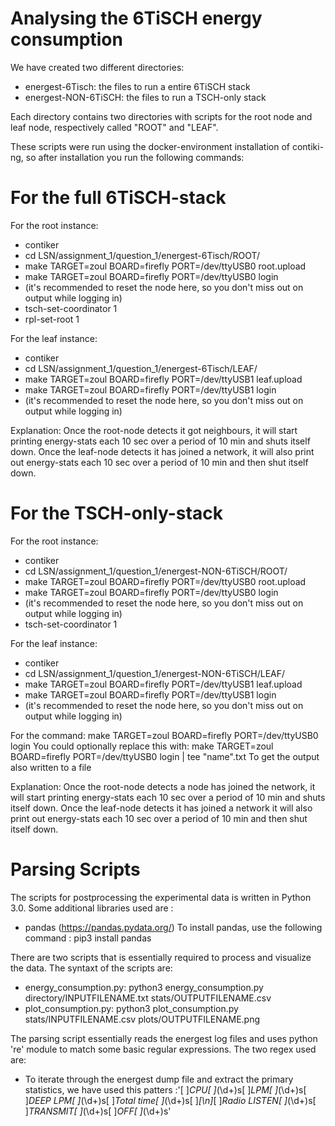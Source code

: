 # Analysing the 6TiSCH energy consumption

We have created two different directories:
* energest-6Tisch: the files to run a entire 6TiSCH stack
* energest-NON-6TiSCH: the files to run a TSCH-only stack

Each directory contains two directories with scripts for the root node and leaf node, respectively called "ROOT" and "LEAF".

These scripts were run using the docker-environment installation of contiki-ng, so after installation you run the following commands:

# For the full 6TiSCH-stack

For the root instance:
* contiker
* cd LSN/assignment_1/question_1/energest-6Tisch/ROOT/
* make TARGET=zoul BOARD=firefly PORT=/dev/ttyUSB0 root.upload
* make TARGET=zoul BOARD=firefly PORT=/dev/ttyUSB0 login
* (it's recommended to reset the node here, so you don't miss out on output while logging in)
* tsch-set-coordinator 1
* rpl-set-root 1

For the leaf instance:
* contiker
* cd LSN/assignment_1/question_1/energest-6Tisch/LEAF/
* make TARGET=zoul BOARD=firefly PORT=/dev/ttyUSB1 leaf.upload
* make TARGET=zoul BOARD=firefly PORT=/dev/ttyUSB1 login
* (it's recommended to reset the node here, so you don't miss out on output while logging in)

Explanation:
Once the root-node detects it got neighbours, it will start printing energy-stats each 10 sec over a period of 10 min and shuts itself down.
Once the leaf-node detects it has joined a network, it will also print out energy-stats each 10 sec over a period of 10 min and then shut itself down.


# For the TSCH-only-stack

For the root instance:
* contiker
* cd LSN/assignment_1/question_1/energest-NON-6TiSCH/ROOT/
* make TARGET=zoul BOARD=firefly PORT=/dev/ttyUSB0 root.upload
* make TARGET=zoul BOARD=firefly PORT=/dev/ttyUSB0 login
* (it's recommended to reset the node here, so you don't miss out on output while logging in)
* tsch-set-coordinator 1

For the leaf instance:
* contiker
* cd LSN/assignment_1/question_1/energest-NON-6TiSCH/LEAF/
* make TARGET=zoul BOARD=firefly PORT=/dev/ttyUSB1 leaf.upload
* make TARGET=zoul BOARD=firefly PORT=/dev/ttyUSB1 login
* (it's recommended to reset the node here, so you don't miss out on output while logging in)


For the command:
make TARGET=zoul BOARD=firefly PORT=/dev/ttyUSB0 login
You could optionally replace this with:
make TARGET=zoul BOARD=firefly PORT=/dev/ttyUSB0 login | tee "name".txt
To get the output also written to a file


Explanation:
Once the root-node detects a node has joined the network, it will start printing energy-stats each 10 sec over a period of 10 min and shuts itself down.
Once the leaf-node detects it has joined a network it will also print out energy-stats each 10 sec over a period of 10 min and then shut itself down.

# Parsing Scripts

The scripts for postprocessing the experimental data is written in Python 3.0. Some additional libraries used are :
* pandas (https://pandas.pydata.org/)
To install pandas, use the following command : pip3 install pandas

There are two scripts that is essentially required to process and visualize the data. The syntaxt of the scripts are:
* energy_consumption.py: python3 energy_consumption.py directory/INPUTFILENAME.txt stats/OUTPUTFILENAME.csv
* plot_consumption.py: python3 plot_consumption.py stats/INPUTFILENAME.csv plots/OUTPUTFILENAME.png


The parsing script essentially reads the energest log files and uses python 're' module to match some basic regular expressions. The two regex used are:
* To iterate through the energest dump file and extract the primary statistics, we have used this patters :'[ ]*CPU[ ]*(\d+)s[ ]*LPM[ ]*(\d+)s[ ]*DEEP LPM[ ]*(\d+)s[ ]*Total time[ ]*(\d+)s[ ]*[\n]*[ ]*Radio LISTEN[ ]*(\d+)s[ ]*TRANSMIT[ ]*(\d+)s[ ]*OFF[ ]*(\d+)s'



